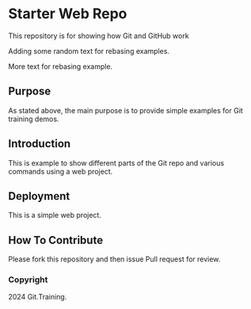 # Starter Web Repo

This repository is for showing how Git and GitHub work

Adding some random text for rebasing examples.

More text for rebasing example.

## Purpose

As stated above, the main purpose is to provide simple examples for Git training demos.

## Introduction

This is example to show different parts of the Git repo and various commands using a web project.

## Deployment

This is a simple web project.

## How To Contribute

Please fork this repository and then issue Pull request for review.


### Copyright

2024 Git.Training.
